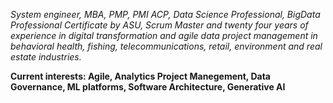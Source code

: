 *System engineer, MBA, PMP, PMI ACP, Data Science Professional, BigData Professional Certificate by ASU, Scrum Master and twenty four years of experience in digital transformation and agile data project management in behavioral health, fishing, telecommunications, retail, environment and real estate industries.*

**Current interests: Agile, Analytics Project Manegement, Data Governance, ML platforms, Software Architecture, Generative AI**
